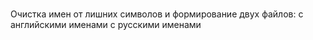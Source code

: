 #

##
Очистка имен от лишних символов и формирование двух файлов:
 с английскими именами 
 с русскими именами
 
